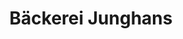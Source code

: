 ---
title: "Bäckerei Junghans"
url: /berga-wuenschendorf/baeckerei-junghans-bahnhofstrasse/
shop: Bäckerei
---